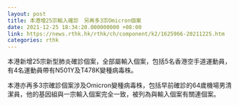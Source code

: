 ```yaml
---
layout: post
title: 本港增25宗輸入確診　另再多3宗Omicron個案
date: 2021-12-25 18:34:20.000000000 +08:00
link: https://news.rthk.hk/rthk/ch/component/k2/1625966-20211225.htm
categories: rthk
---
```


本港新增25宗新型肺炎確診個案，全部屬輸入個案，包括5名香港空手道運動員，有4名運動員帶有N501Y及T478K變種病毒株。

本港亦再多3宗確診個案涉及Omicron變種病毒株，包括早前確診的64歲機場男清潔員，他的基因組與一宗輸入個案完全一致，被列為與輸入個案有關連個案。
